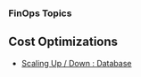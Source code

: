 ### FinOps Topics

## Cost Optimizations

- [Scaling Up / Down : Database](https://azure.microsoft.com/en-gb/resources/cloud-computing-dictionary/scaling-out-vs-scaling-up/)
